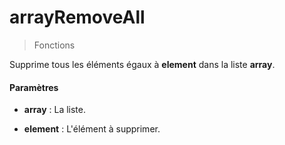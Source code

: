 # arrayRemoveAll
> Fonctions

Supprime tous les éléments égaux à **element** dans la liste **array**.

#### Paramètres

- **array** : La liste.

- **element** : L'élément à supprimer.

